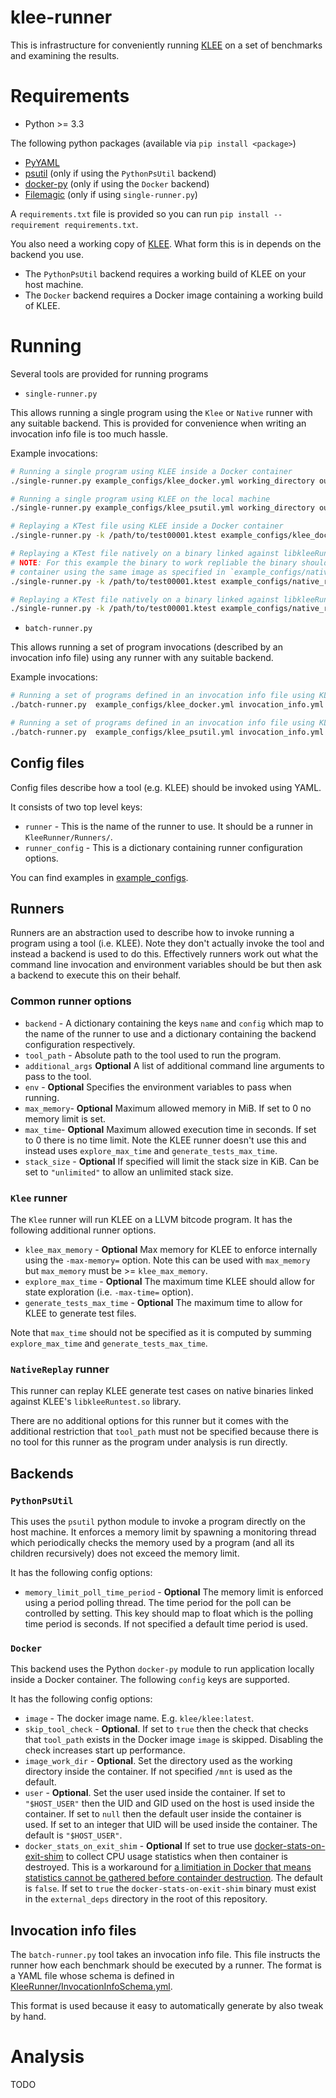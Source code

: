 # klee-runner

This is infrastructure for conveniently running [KLEE](https://klee.github.io) on
a set of benchmarks and examining the results.

# Requirements

* Python >= 3.3

The following python packages (available via ``pip install <package>``)

* [PyYAML](http://pyyaml.org/)
* [psutil](https://github.com/giampaolo/psutil) (only if using the `PythonPsUtil` backend)
* [docker-py](https://github.com/docker/docker-py) (only if using the ``Docker`` backend)
* [Filemagic](https://pypi.python.org/pypi/filemagic/) (only if using `single-runner.py`)

A `requirements.txt` file is provided so you can run `pip install --requirement requirements.txt`.

You also need a working copy of [KLEE](https://klee.github.io). What form this is in depends
on the backend you use.

* The `PythonPsUtil` backend requires a working build of KLEE on your host machine.
* The `Docker` backend requires a Docker image containing a working build of KLEE.

# Running

Several tools are provided for running programs

* `single-runner.py`

This allows running a single program using the `Klee`  or `Native` runner with
any suitable backend. This is provided for convenience when writing
an invocation info file is too much hassle.

Example invocations:

```bash
# Running a single program using KLEE inside a Docker container
./single-runner.py example_configs/klee_docker.yml working_directory output.yml /path/to/program.bc

# Running a single program using KLEE on the local machine
./single-runner.py example_configs/klee_psutil.yml working_directory output.yml /path/to/program.bc

# Replaying a KTest file using KLEE inside a Docker container
./single-runner.py -k /path/to/test00001.ktest example_configs/klee_docker.yml working_directory output.yml /path/to/program.bc

# Replaying a KTest file natively on a binary linked against libkleeRuntest.so inside a Docker container.
# NOTE: For this example the binary to work repliable the binary should have been compiled inside a Docker
# container using the same image as specified in `example_configs/native_replay_docker.yml`.
./single-runner.py -k /path/to/test00001.ktest example_configs/native_replay_docker.yml working_directory output.yml /path/to/program

# Replaying a KTest file natively on a binary linked against libkleeRuntest.so on the local machine
./single-runner.py -k /path/to/test00001.ktest example_configs/native_replay_psutil.yml working_directory output.yml /path/to/program
```

* `batch-runner.py`

This allows running a set of program invocations (described by an
invocation info file) using any runner with any suitable backend.

Example invocations:

```bash
# Running a set of programs defined in an invocation info file using KLEE inside a Docker container
./batch-runner.py  example_configs/klee_docker.yml invocation_info.yml working_directory output.yml

# Running a set of programs defined in an invocation info file using KLEE inside on the local machine
./batch-runner.py  example_configs/klee_psutil.yml invocation_info.yml working_directory output.yml
```

## Config files

Config files describe how a tool (e.g. KLEE) should be invoked
using YAML.

It consists of two top level keys:

* `runner` - This is the name of the runner to use. It should be
  a runner in `KleeRunner/Runners/`.
* `runner_config` - This is a dictionary containing runner
  configuration options.

You can find examples in [example_configs](example_configs/).

## Runners

Runners are an abstraction used to describe how to invoke running
a program using a tool (i.e. KLEE). Note they don't actually
invoke the tool and instead a backend is used to do this. Effectively
runners work out what the command line invocation and environment variables
should be but then ask a backend to execute this on their behalf.

### Common runner options

* `backend` - A dictionary containing the keys `name` and `config` which
   map to the name of the runner to use and a dictionary containing the backend configuration respectively.
* `tool_path` - Absolute path to the tool used to run the program.
* ``additional_args`` **Optional** A list of additional command line arguments to pass to the tool.
* ``env`` - **Optional** Specifies the environment variables to pass when running.
* `max_memory`- **Optional** Maximum allowed memory in MiB. If set to 0 no memory
  limit is set.
* `max_time`- **Optional** Maximum allowed execution time in seconds. If set to 0 there is
  no time limit. Note the KLEE runner doesn't use this and instead uses
  `explore_max_time` and `generate_tests_max_time`.
* ``stack_size`` - **Optional** If specified will limit the stack size in KiB. Can be set to ``"unlimited"`` to allow an unlimited stack size.

### `Klee` runner

The `Klee` runner will run KLEE on a LLVM bitcode program. It has the following additional runner options.

* `klee_max_memory` - **Optional** Max memory for KLEE to enforce internally using the `-max-memory=` option.
   Note this can be used with `max_memory` but `max_memory` must be >= `klee_max_memory`.
* `explore_max_time` - **Optional** The maximum time KLEE should allow for state exploration (i.e. `-max-time=` option).
* `generate_tests_max_time` - **Optional** The maximum time to allow for KLEE to generate test files.

Note that `max_time` should not be specified as it is computed by summing `explore_max_time` and `generate_tests_max_time`.

### `NativeReplay` runner

This runner can replay KLEE generate test cases on native binaries linked against KLEE's `libkleeRuntest.so` library.

There are no additional options for this runner but it comes with the additional restriction that `tool_path` must
not be specified because there is no tool for this runner as the program under analysis is run directly.

## Backends

### `PythonPsUtil`

This uses the `psutil` python module to invoke a program directly on the host machine.
It enforces a memory limit by spawning a monitoring thread which periodically checks
the memory used by a program (and all its children recursively) does not exceed the
memory limit.

It has the following config options:

* `memory_limit_poll_time_period` - **Optional** The memory limit is enforced using a period polling
thread. The time period for the poll can be controlled by setting. This key should map to float which is
the polling time period is seconds. If not specified a default time period is used.

### `Docker`

This backend uses the Python `docker-py` module to run application locally inside a Docker container. The following ``config`` keys are
supported.

It has the following config options:

* `image` -  The docker image name. E.g. `klee/klee:latest`.
* `skip_tool_check` - **Optional**. If set to `true` then the check that checks that `tool_path` exists in the Docker image `image`
  is skipped. Disabling the check increases start up performance.
* `image_work_dir` -  **Optional**. Set the directory used as the working directory inside the
  container. If not specified `/mnt` is used as the default.
* `user` - **Optional**. Set the user used inside the container. If set to `"$HOST_USER"` then the
  UID and GID used on the host is used inside the container. If set to `null` then the default
  user inside the container is used. If set to an integer that UID will be used inside the container.
  The default is `"$HOST_USER"`.
* `docker_stats_on_exit_shim` - **Optional** If set to true use [docker-stats-on-exit-shim](https://github.com/delcypher/docker-stats-on-exit-shim)
   to collect CPU usage statistics when then container is destroyed. This is a workaround for
   [a limitiation in Docker that means statistics cannot be gathered before containder destruction](https://github.com/docker/docker/issues/18166).
   The default is `false`. If set to `true` the `docker-stats-on-exit-shim` binary must exist in the `external_deps` directory in the root of
   this repository.

## Invocation info files

The `batch-runner.py` tool takes an invocation info file. This file instructs the runner
how each benchmark should be executed by a runner. The format is a YAML file whose
schema is defined in [KleeRunner/InvocationInfoSchema.yml](KleeRunner/InvocationInfoSchema.yml).

This format is used because it easy to automatically generate by also tweak by hand.

# Analysis

TODO
